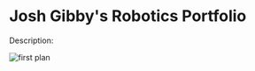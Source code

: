 # Josh Gibby's Robotics Portfolio

Description:

![first plan](https://github.com/joshgibby/Robotics23gibby/blob/main/images/plan01.jpeg?raw=true)
